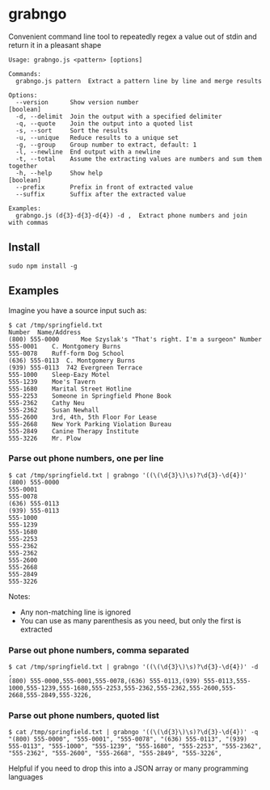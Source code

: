 # grabngo
Convenient command line tool to repeatedly regex a value out of stdin and return it in a pleasant shape

```
Usage: grabngo.js <pattern> [options]

Commands:
  grabngo.js pattern  Extract a pattern line by line and merge results

Options:
  --version      Show version number                                   [boolean]
  -d, --delimit  Join the output with a specified delimiter
  -q, --quote    Join the output into a quoted list
  -s, --sort     Sort the results
  -u, --unique   Reduce results to a unique set
  -g, --group    Group number to extract, default: 1
  -l, --newline  End output with a newline
  -t, --total    Assume the extracting values are numbers and sum them together
  -h, --help     Show help                                             [boolean]
  --prefix       Prefix in front of extracted value
  --suffix       Suffix after the extracted value

Examples:
  grabngo.js (d{3}-d{3}-d{4}) -d ,  Extract phone numbers and join with commas
```

## Install
```
sudo npm install -g 
```

## Examples

Imagine you have a source input such as:
```
$ cat /tmp/springfield.txt
Number	Name/Address
(800) 555-0000  	Moe Szyslak's "That's right. I'm a surgeon" Number
555-0001	C. Montgomery Burns
555-0078	Ruff-form Dog School
(636) 555-0113	C. Montgomery Burns
(939) 555-0113	742 Evergreen Terrace
555-1000	Sleep-Eazy Motel
555-1239	Moe's Tavern
555-1680  	Marital Street Hotline
555-2253	Someone in Springfield Phone Book
555-2362	Cathy Neu
555-2362	Susan Newhall
555-2600	3rd, 4th, 5th Floor For Lease
555-2668	New York Parking Violation Bureau
555-2849	Canine Therapy Institute
555-3226	Mr. Plow
```

### Parse out phone numbers, one per line
```
$ cat /tmp/springfield.txt | grabngo '((\(\d{3}\)\s)?\d{3}-\d{4})'
(800) 555-0000
555-0001
555-0078
(636) 555-0113
(939) 555-0113
555-1000
555-1239
555-1680
555-2253
555-2362
555-2362
555-2600
555-2668
555-2849
555-3226
```
Notes:
* Any non-matching line is ignored
* You can use as many parenthesis as you need, but only the first is extracted

### Parse out phone numbers, comma separated
```
$ cat /tmp/springfield.txt | grabngo '((\(\d{3}\)\s)?\d{3}-\d{4})' -d ,
(800) 555-0000,555-0001,555-0078,(636) 555-0113,(939) 555-0113,555-1000,555-1239,555-1680,555-2253,555-2362,555-2362,555-2600,555-2668,555-2849,555-3226,
```

### Parse out phone numbers, quoted list
```
$ cat /tmp/springfield.txt | grabngo '((\(\d{3}\)\s)?\d{3}-\d{4})' -q
"(800) 555-0000", "555-0001", "555-0078", "(636) 555-0113", "(939) 555-0113", "555-1000", "555-1239", "555-1680", "555-2253", "555-2362", "555-2362", "555-2600", "555-2668", "555-2849", "555-3226",
```
Helpful if you need to drop this into a JSON array or many programming languages
